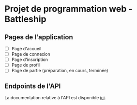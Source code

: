 # Projet de programmation web - Battleship

## Pages de l'application

- [ ] Page d'accueil
- [ ] Page de connexion
- [ ] Page d'inscription
- [ ] Page de profil
- [ ] Page de partie (préparation, en cours, terminée)

## Endpoints de l'API

La documentation relative à l'API est disponible [ici](docs/API.md).